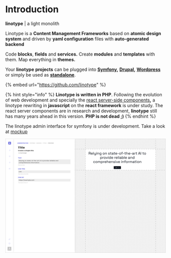 # Introduction

**linotype** \| a light monolith

Linotype is a **Content Management Frameworks** based on **atomic design system** and driven by **yaml configuration** files with **auto-generated backend**

Code **blocks**, **fields** and **services.** Create **modules** and **templates** with them. Map everything in **themes.**

Your **linotype** **projects** can be plugged into [**Symfony**](install/symfony.md)**,** [**Drupal**](install/drupal.md)**,** [**Wordpress**](install/wordpress.md) or simply be used as [**standalone**](install/standalone.md).

{% embed url="https://github.com/linotype" %}

{% hint style="info" %}
**Linotype is written in PHP**. Following the evolution of web development and specially the [react server-side components](https://reactjs.org/blog/2020/12/21/data-fetching-with-react-server-components.html)**,** a linotype rewriting in **javascript** on the **react framework** is under study. The react server components are in research and development, **linotype** still has many years ahead in this version. **PHP is not dead ;\)** 
{% endhint %}

The linotype admin interface for symfony is under development. Take a look at [mockup](environement/symfony/admin.md)

![](.gitbook/assets/linotype-preview.png)

